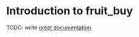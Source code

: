 # Introduction to fruit_buy

TODO: write [great documentation](http://jacobian.org/writing/what-to-write/)
